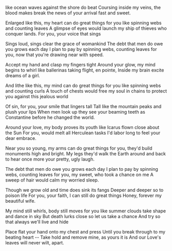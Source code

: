 like ocean waves against the shore do beat
Coursing inside my veins, the blood makes break
the news of your arrival fast and sweet.

Enlarged like this, my heart can do great things
for you like spinning webs and counting leaves
A glimpse of eyes would launch my ship of thieves
who conquer lands. For you, your voice that sings

Sings loud, sings clear the grace of womankind
The debt that men do owe you grows each day
I plan to pay by spinning webs, counting leaves
for you, now that you're drawing near with speed.

Accept my hand and clasp my fingers tight
Around your glow, my mind begins to whirl
like ballerinas taking flight, en pointe,
Inside my brain excite dreams of a girl.

And lithe like this, my mind can do great things
for you like spinning webs and counting curls
A touch of chests would free my soul in chains
to protect you against this jealous world

Of sin, for you, your smile that lingers tall
Tall like the mountain peaks and plush your lips
When men look up they see your beaming teeth
as Constantine before he changed the world.

Around your love, my body proves its youth
like Icarus flown close about the Sun
For you, would melt all Herculean tasks
I'd labor long to feel your dear embrace.

Near you so young, my arms can do great things
for you, they'd build monuments high and bright.
My legs they'd walk the Earth around and back
to hear once more your pretty, ugly laugh.

The debt that men do owe you grows each day
I plan to pay by spinning webs, counting leaves
for you, my sweet, who took a chance on me
A sweep of hair would calm my worried sleep.

Though we grow old and time does sink its fangs
Deeper and deeper so to poison life
For you, your faith, I can still do great things
Honey, forever my beautiful wife.

My mind still whirls, body still moves for you
like summer clouds take shape and dance in sky
But death lurks close so let us take a chance
And try so that always we'll live and hide

Place flat your hand onto my chest and press
Until you break through to my beating heart --
Take hold and remove mine, as yours it is
And our Love's leaves will never wilt, apart.

